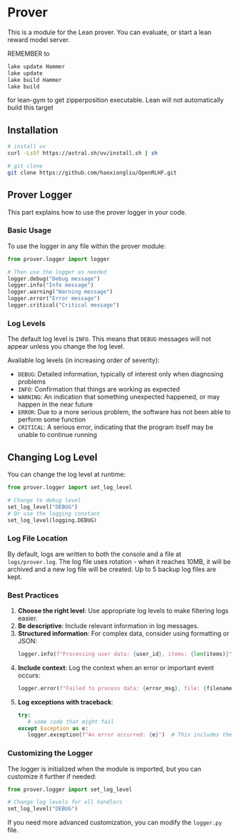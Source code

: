 # Prover

This is a module for the Lean prover. You can evaluate, or start a lean reward model server.

REMEMBER to 
```bash
lake update Hammer
lake update
lake build Hammer
lake build
```
for lean-gym to get zipperposition executable. Lean will not automatically build this target

## Installation
```bash
# install uv
curl -LsSf https://astral.sh/uv/install.sh | sh

# git clone
git clone https://github.com/haoxiongliu/OpenRLHF.git


```

## Prover Logger

This part explains how to use the prover logger in your code.

### Basic Usage

To use the logger in any file within the prover module:

```python
from prover.logger import logger

# Then use the logger as needed
logger.debug("Debug message")
logger.info("Info message")
logger.warning("Warning message")
logger.error("Error message")
logger.critical("Critical message")
```

### Log Levels

The default log level is `INFO`. This means that `DEBUG` messages will not appear unless you change the log level.

Available log levels (in increasing order of severity):
- `DEBUG`: Detailed information, typically of interest only when diagnosing problems
- `INFO`: Confirmation that things are working as expected
- `WARNING`: An indication that something unexpected happened, or may happen in the near future
- `ERROR`: Due to a more serious problem, the software has not been able to perform some function
- `CRITICAL`: A serious error, indicating that the program itself may be unable to continue running

## Changing Log Level

You can change the log level at runtime:

```python
from prover.logger import set_log_level

# Change to debug level
set_log_level("DEBUG")
# Or use the logging constant
set_log_level(logging.DEBUG)
```

### Log File Location

By default, logs are written to both the console and a file at `logs/prover.log`. The log file uses rotation - when it reaches 10MB, it will be archived and a new log file will be created. Up to 5 backup log files are kept.

### Best Practices

1. **Choose the right level**: Use appropriate log levels to make filtering logs easier.
2. **Be descriptive**: Include relevant information in log messages.
3. **Structured information**: For complex data, consider using formatting or JSON:
   ```python
   logger.info(f"Processing user data: {user_id}, items: {len(items)}")
   ```
4. **Include context**: Log the context when an error or important event occurs:
   ```python
   logger.error(f"Failed to process data: {error_msg}, file: {filename}, line: {line_number}")
   ```
5. **Log exceptions with traceback**:
   ```python
   try:
      # some code that might fail
   except Exception as e:
      logger.exception(f"An error occurred: {e}")  # This includes the traceback
   ```

### Customizing the Logger

The logger is initialized when the module is imported, but you can customize it further if needed:

```python
from prover.logger import set_log_level

# Change log levels for all handlers
set_log_level("DEBUG")
```

If you need more advanced customization, you can modify the `logger.py` file. 